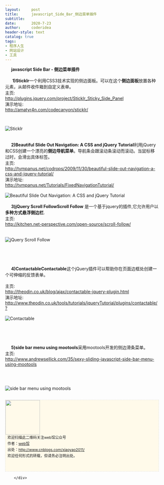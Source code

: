 ```yaml
---
layout:     post
title:      javascript_Side_Bar_侧边菜单插件
subtitle:   
date:       2020-7-23
author:     coderidea
header-style: text
catalog: true
tags:
- 程序人生
- 网站设计
- 工具
--- 
```

<div class="postBody">
			<div id="cnblogs_post_body" class="blogpost-body"><div class="Name"><strong>      javascript Side Bar - 侧边菜单插件</strong></div>
<div class="tool gray"> </div>
<div class="tool gray">      <strong>1)Sticklr</strong>一个利用CSS3技术实现的侧边面板。可以在这个<strong>侧边面板</strong>放置各种元素，从邮件收件箱到自定义表单。</div>
<div>
<div class="P">
<div class="K">主页:</div>
</div>
<div class="P">
<div class="V"><a href="http://plugins.jquery.com/project/Sticklr_Sticky_Side_Panel">http://plugins.jquery.com/project/Sticklr_Sticky_Side_Panel</a></div>
</div>
<div class="P">
<div class="K">演示地址:</div>
<div class="V"><a href="http://amatyr4n.com/codecanyon/sticklr/">http://amatyr4n.com/codecanyon/sticklr/</a></div>
</div>
</div>
<p> </p>
<div class="Img"><img src="http://www.open-lib.com/attachment/2011-08/05-10-37-33h.jpg" alt="Sticklr" /></div>
<div class="Img"> </div>
<div class="Img"> </div>
<div class="Img">
<div class="Name">     <strong>2)Beautiful Slide Out Navigation: A CSS and jQuery Tutorial</strong>利用jQuery和CSS创建一个漂亮的<strong>侧边导航菜单</strong>。导航条会跟滚动条滚动而滚动。当鼠标移过时，会滑出具体标签。
<div class="tool gray">主页:</div>
</div>
<div>
<div class="P">
<div class="V"><a href="http://tympanus.net/codrops/2009/11/30/beautiful-slide-out-navigation-a-css-and-jquery-tutorial/">http://tympanus.net/codrops/2009/11/30/beautiful-slide-out-navigation-a-css-and-jquery-tutorial/</a></div>
</div>
<div class="P">
<div class="K">演示地址:</div>
<div class="V"><a href="http://tympanus.net/Tutorials/FixedNavigationTutorial/">http://tympanus.net/Tutorials/FixedNavigationTutorial/</a></div>
</div>
<div class="P"> </div>
</div>
</div>
<div class="Img"><img src="http://www.open-lib.com/attachment/2009-12-08/11-47-25b.jpg" alt="Beautiful Slide Out Navigation: A CSS and jQuery Tutorial" /></div>
<div class="Img"> </div>
<div class="Img">
<div class="Name">     <strong>3)jQuery Scroll FollowScroll Follow</strong> 是一个基于jquery的插件,它允许用户以<strong>多种方式悬浮侧边栏</strong>.
<div class="tool gray">主页:</div>
</div>
<div>
<div class="P">
<div class="V"><a href="http://kitchen.net-perspective.com/open-source/scroll-follow/">http://kitchen.net-perspective.com/open-source/scroll-follow/</a></div>
</div>
<div class="P"> </div>
</div>
<br /><div class="Img"><img src="http://www.open-lib.com/attachment/2009-12-01/12-23-41a.jpg" alt="jQuery Scroll Follow" /></div>
<div class="Content">
<p> </p>
<p> </p>
<div class="Name">     <strong>4)ContactableContactable</strong>这个jQuery插件可以帮助你在页面边框处创建一个可伸缩的反馈表单。
<div class="tool gray"> </div>


</div>
<div>
<div class="P">
<div class="K">主页:</div>


</div>
<div class="P">
<div class="V"><a href="http://theodin.co.uk/blog/ajax/contactable-jquery-plugin.html">http://theodin.co.uk/blog/ajax/contactable-jquery-plugin.html</a></div>


</div>
<div class="P">
<div class="K">演示地址:</div>
<div class="V"><a href="http://www.theodin.co.uk/tools/tutorials/jqueryTutorial/plugins/contactable/">http://www.theodin.co.uk/tools/tutorials/jqueryTutorial/plugins/contactable/?</a></div>


</div>
<div class="P"> </div>


</div>
<div class="Img"><img src="http://www.open-lib.com/attachment/2009-09-02/23-14-54e.jpg" alt="Contactable" /></div>
<div class="Content">
<p> </p>
<p> </p>
<div class="Name">     <strong>5)side bar menu using mootools</strong>采用mootools开发的侧边滑条菜单。
<div class="tool gray">主页:</div>


</div>
<div>
<div class="P">
<div class="V"><a href="http://www.andrewsellick.com/35/sexy-sliding-javascript-side-bar-menu-using-mootools">http://www.andrewsellick.com/35/sexy-sliding-javascript-side-bar-menu-using-mootools</a></div>


</div>
<div class="P"> </div>


</div>
<p> </p>
<div class="Img"><img src="http://www.open-lib.com/attachment/2009-08-28/21-44-17g.jpg" alt="side bar menu using mootools" /></div>


</div>
<div id="ckepop"> </div>
<div>
<p id="PSignature" style="line-height:20px;background:#FFFAEA no-repeat 2% 50%;font-size:12px;border:#e0e0e0 1px dashed;"><img title="web馆" src="https://files.cnblogs.com/xiaoyao2011/wx.gif" alt="" width="113" height="113" /><br />  欢迎扫描此二维码关注web馆公众号  <br />  作者：<a href="http://www.cnblogs.com/xiaoyao2011/">web馆</a>  <br />  出处：<a href="http://www.cnblogs.com/xiaoyao2011">http://www.cnblogs.com/xiaoyao2011/</a> <br />  欢迎任何形式的转载，但请务必注明出处。<br /><br /><br /></p>


</div>


</div>


</div></div><div id="MySignature"></div>
<div class="clear"></div>
<div id="blog_post_info_block">
<div id="BlogPostCategory"></div>
<div id="EntryTag"></div>
<div id="blog_post_info">
</div>
<div class="clear"></div>
<div id="post_next_prev"></div>
</div>


		</div>